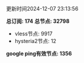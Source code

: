 更新时间2024-12-07 23:13:56

**总订阅: 174**
**总节点: 32798**
- vless节点: 9917
- hysteria2节点: 12

**google ping有效节点: 1356**
